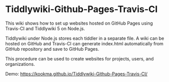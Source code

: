# Tiddlywiki-Github-Pages-Travis-CI

This wiki shows how to set up websites hosted on GitHub Pages using Travis-CI and Tiddlywiki 5 on Node.js.

Tiddlywiki under Node.js stores each tiddler in a separate file. A wiki can be hosted on GitHub and Travis-CI can generate index.html automatically from GitHub repository and save to GitHub Pages.

This procedure can be used to create websites for projects, users, and organizations.

Demo: https://kookma.github.io/Tiddlywiki-Github-Pages-Travis-CI/

